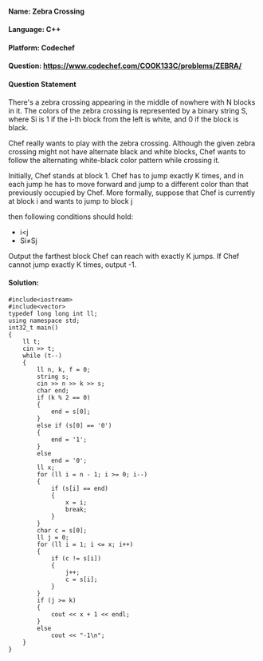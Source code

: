 #### Name: Zebra Crossing
#### Language: C++
#### Platform: Codechef
#### Question: https://www.codechef.com/COOK133C/problems/ZEBRA/

#### Question Statement
There's a zebra crossing appearing in the middle of nowhere with N blocks in it. The colors of the zebra crossing is represented by a binary string S, where Si is 1 if the i-th block from the left is white, and 0 if the block is black.

Chef really wants to play with the zebra crossing. Although the given zebra crossing might not have alternate black and white blocks, Chef wants to follow the alternating white-black color pattern while crossing it.

Initially, Chef stands at block 1. Chef has to jump exactly K times, and in each jump he has to move forward and jump to a different color than that previously occupied by Chef. More formally, suppose that Chef is currently at block i and wants to jump to block j

then following conditions should hold:
- i<j
- Si≠Sj

Output the farthest block Chef can reach with exactly K jumps. If Chef cannot jump exactly K times, output -1.

#### Solution:
```
#include<iostream>
#include<vector>
typedef long long int ll;
using namespace std;
int32_t main()
{
	ll t;
	cin >> t;
	while (t--)
	{
		ll n, k, f = 0;
		string s;
		cin >> n >> k >> s;
		char end;
		if (k % 2 == 0)
		{
			end = s[0];
		}
		else if (s[0] == '0')
		{
			end = '1';
		}
		else
			end = '0';
		ll x;
		for (ll i = n - 1; i >= 0; i--)
		{
			if (s[i] == end)
			{
				x = i;
				break;
			}
		}
		char c = s[0];
		ll j = 0;
		for (ll i = 1; i <= x; i++)
		{
			if (c != s[i])
			{
				j++;
				c = s[i];
			}
		}
		if (j >= k)
		{
			cout << x + 1 << endl;
		}
		else
			cout << "-1\n";
	}
}
```
